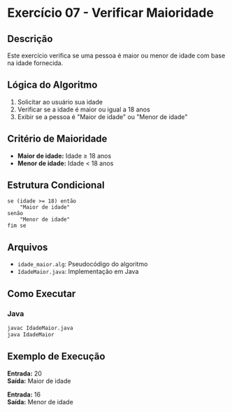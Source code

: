 # Exercício 07 - Verificar Maioridade

## Descrição

Este exercício verifica se uma pessoa é maior ou menor de idade com base na idade fornecida.

## Lógica do Algoritmo

1. Solicitar ao usuário sua idade
2. Verificar se a idade é maior ou igual a 18 anos
3. Exibir se a pessoa é "Maior de idade" ou "Menor de idade"

## Critério de Maioridade

- **Maior de idade:** Idade ≥ 18 anos
- **Menor de idade:** Idade < 18 anos

## Estrutura Condicional

```
se (idade >= 18) então
    "Maior de idade"
senão
    "Menor de idade"
fim se
```

## Arquivos

- `idade_maior.alg`: Pseudocódigo do algoritmo
- `IdadeMaior.java`: Implementação em Java

## Como Executar

### Java
```bash
javac IdadeMaior.java
java IdadeMaior
```

## Exemplo de Execução

**Entrada:** 20  
**Saída:** Maior de idade

**Entrada:** 16  
**Saída:** Menor de idade
